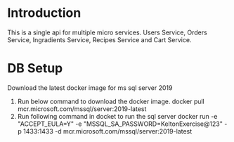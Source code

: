 # Introduction
This is a single api for multiple micro services. Users Service, Orders Service, Ingradients Service, Recipes Service and Cart Service.

# DB Setup
Download the latest docker image for ms sql server 2019
1. Run below command to download the docker image.
	docker pull mcr.microsoft.com/mssql/server:2019-latest
2. Run following command in docket to run the sql server
	docker run -e "ACCEPT_EULA=Y" -e "MSSQL_SA_PASSWORD=KeltonExercise@123" -p 1433:1433 -d mcr.microsoft.com/mssql/server:2019-latest
